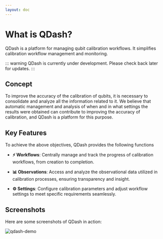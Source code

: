 ```yaml
---
layout: doc
---
```


# What is QDash?

QDash is a platform for managing qubit calibration workflows. It simplifies calibration workflow management and monitoring.

::: warning
QDash is currently under development. Please check back later for updates.
:::

## Concept

To improve the accuracy of the calibration of qubits, it is necessary to consolidate and analyze all the information related to it.
We believe that automatic management and analysis of when and in what settings the results were obtained can contribute to improving the accuracy of calibration, and QDash is a platform for this purpose.

## Key Features

To achieve the above objectives, QDash provides the following functions

- **⚡ Workflows**: Centrally manage and track the progress of calibration workflows, from creation to completion.

- **📊 Observations**: Access and analyze the observational data utilized in calibration processes, ensuring transparency and insight.

- **⚙️ Settings**: Configure calibration parameters and adjust workflow settings to meet specific requirements seamlessly.

## Screenshots

Here are some screenshots of QDash in action:

![qdash-demo](qdash-demo.gif)

